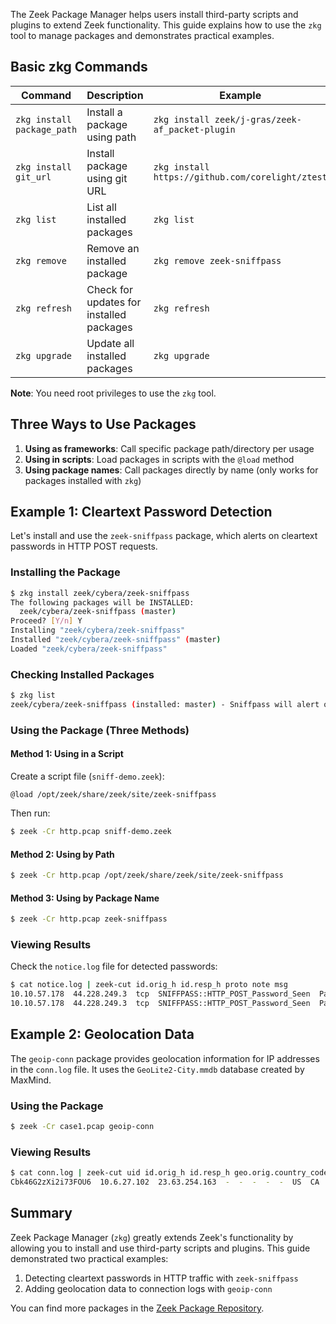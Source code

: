 The Zeek Package Manager helps users install third-party scripts and plugins to extend Zeek functionality. This guide explains how to use the `zkg` tool to manage packages and demonstrates practical examples.
## Basic zkg Commands

| Command                    | Description                              | Example                                          |
| -------------------------- | ---------------------------------------- | ------------------------------------------------ |
| `zkg install package_path` | Install a package using path             | `zkg install zeek/j-gras/zeek-af_packet-plugin`  |
| `zkg install git_url`      | Install package using git URL            | `zkg install https://github.com/corelight/ztest` |
| `zkg list`                 | List all installed packages              | `zkg list`                                       |
| `zkg remove`               | Remove an installed package              | `zkg remove zeek-sniffpass`                      |
| `zkg refresh`              | Check for updates for installed packages | `zkg refresh`                                    |
| `zkg upgrade`              | Update all installed packages            | `zkg upgrade`                                    |

**Note**: You need root privileges to use the `zkg` tool.
## Three Ways to Use Packages

1. **Using as frameworks**: Call specific package path/directory per usage
2. **Using in scripts**: Load packages in scripts with the `@load` method
3. **Using package names**: Call packages directly by name (only works for packages installed with `zkg`)
## Example 1: Cleartext Password Detection

Let's install and use the `zeek-sniffpass` package, which alerts on cleartext passwords in HTTP POST requests.
### Installing the Package

```bash
$ zkg install zeek/cybera/zeek-sniffpass
The following packages will be INSTALLED:
  zeek/cybera/zeek-sniffpass (master)
Proceed? [Y/n] Y
Installing "zeek/cybera/zeek-sniffpass"
Installed "zeek/cybera/zeek-sniffpass" (master)
Loaded "zeek/cybera/zeek-sniffpass"
```
### Checking Installed Packages

```bash
$ zkg list
zeek/cybera/zeek-sniffpass (installed: master) - Sniffpass will alert on cleartext passwords discovered in HTTP POST requests
```
### Using the Package (Three Methods)
#### Method 1: Using in a Script

Create a script file (`sniff-demo.zeek`):

```zeek
@load /opt/zeek/share/zeek/site/zeek-sniffpass
```

Then run:

```bash
$ zeek -Cr http.pcap sniff-demo.zeek
```
#### Method 2: Using by Path

```bash
$ zeek -Cr http.pcap /opt/zeek/share/zeek/site/zeek-sniffpass
```
#### Method 3: Using by Package Name

```bash
$ zeek -Cr http.pcap zeek-sniffpass
```
### Viewing Results

Check the `notice.log` file for detected passwords:

```bash
$ cat notice.log | zeek-cut id.orig_h id.resp_h proto note msg
10.10.57.178  44.228.249.3  tcp  SNIFFPASS::HTTP_POST_Password_Seen  Password found for user BroZeek
10.10.57.178  44.228.249.3  tcp  SNIFFPASS::HTTP_POST_Password_Seen  Password found for user ZeekBro
```
## Example 2: Geolocation Data

The `geoip-conn` package provides geolocation information for IP addresses in the `conn.log` file. It uses the `GeoLite2-City.mmdb` database created by MaxMind.
### Using the Package

```bash
$ zeek -Cr case1.pcap geoip-conn
```
### Viewing Results

```bash
$ cat conn.log | zeek-cut uid id.orig_h id.resp_h geo.orig.country_code geo.orig.region geo.orig.city geo.orig.latitude geo.orig.longitude geo.resp.country_code geo.resp.region geo.resp.city
Cbk46G2zXi2i73FOU6  10.6.27.102  23.63.254.163  -  -  -  -  -  US  CA  Los Angeles
```
## Summary

Zeek Package Manager (`zkg`) greatly extends Zeek's functionality by allowing you to install and use third-party scripts and plugins. This guide demonstrated two practical examples:

1. Detecting cleartext passwords in HTTP traffic with `zeek-sniffpass`
2. Adding geolocation data to connection logs with `geoip-conn`

You can find more packages in the [Zeek Package Repository](https://packages.zeek.org/).